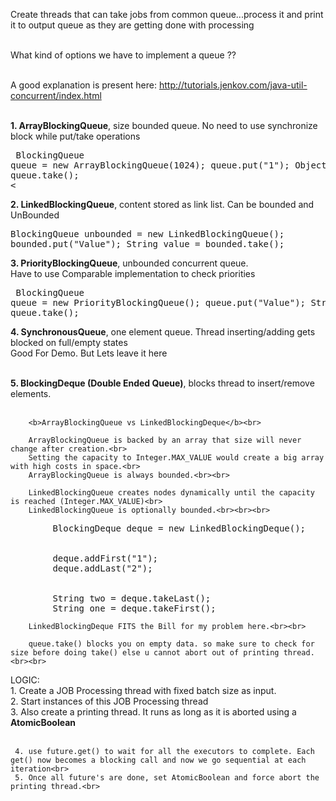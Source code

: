 Create threads that can take jobs from common queue...process it and print it to output queue as they are getting done with processing<br><br>

 What kind of options we have to implement a queue ??<br><br>

 A good explanation is present here: http://tutorials.jenkov.com/java-util-concurrent/index.html<br><br>

 <b>1. ArrayBlockingQueue</b>, size bounded queue. No need to use synchronize block while put/take operations<br>
        <pre>
        BlockingQueue queue = new ArrayBlockingQueue(1024);
        queue.put("1");
        Object object = queue.take();<br><
</pre>
 <b>2. LinkedBlockingQueue</b>, content stored as link list. Can be bounded and UnBounded<br>
        <pre>
        BlockingQueue<String> unbounded = new LinkedBlockingQueue<String>();
        bounded.put("Value");
        String value = bounded.take();
</pre>
<b>3. PriorityBlockingQueue</b>, unbounded concurrent queue. <br>Have to use Comparable implementation to check priorities<br>
        <pre>
        BlockingQueue queue   = new PriorityBlockingQueue();
        queue.put("Value");
        String value = queue.take();
</pre>

<b>4. SynchronousQueue</b>, one element queue. Thread inserting/adding gets blocked on full/empty states<br>
        Good For Demo. But Lets leave it here<br><br>

<b>5. BlockingDeque (Double Ended Queue)</b>, blocks thread to insert/remove elements.<br><br>

        <b>ArrayBlockingQueue vs LinkedBlockingDeque</b><br>

        ArrayBlockingQueue is backed by an array that size will never change after creation.<br>
        Setting the capacity to Integer.MAX_VALUE would create a big array with high costs in space.<br>
        ArrayBlockingQueue is always bounded.<br><br>

        LinkedBlockingQueue creates nodes dynamically until the capacity is reached (Integer.MAX_VALUE)<br>
        LinkedBlockingQueue is optionally bounded.<br><br><br>

<pre>
        BlockingDeque<String> deque = new LinkedBlockingDeque<String>();<br>

        deque.addFirst("1");
        deque.addLast("2");<br>

        String two = deque.takeLast();
        String one = deque.takeFirst();
</pre>

        LinkedBlockingDeque FITS the Bill for my problem here.<br><br>

        queue.take() blocks you on empty data. so make sure to check for size before doing take() else u cannot abort out of printing thread.<br><br>

LOGIC:<br>
     1. Create a JOB Processing thread with fixed batch size as input.<br>
     2. Start instances of this JOB Processing thread<br>
     3. Also create a printing thread. It runs as long as it is aborted using a <b>AtomicBoolean</b><br><br>

     4. use future.get() to wait for all the executors to complete. Each get() now becomes a blocking call and now we go sequential at each iteration<br>
     5. Once all future's are done, set AtomicBoolean and force abort the printing thread.<br>
